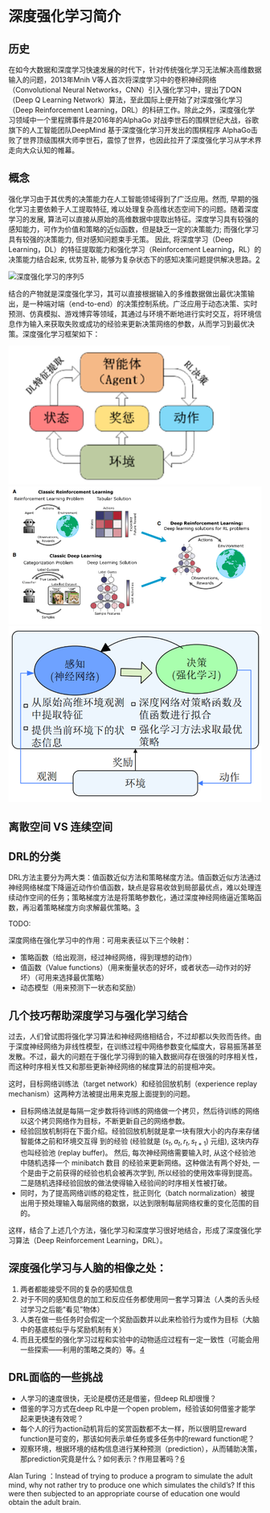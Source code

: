 

<!--
 * @version:
 * @Author:  StevenJokess（蔡舒起） https://github.com/StevenJokess
 * @Date: 2023-04-02 18:38:31
 * @LastEditors:  StevenJokess（蔡舒起） https://github.com/StevenJokess
 * @LastEditTime: 2023-10-02 23:56:28
 * @Description:
 * @Help me: 如有帮助，请赞助，失业3年了。![支付宝收款码](https://github.com/StevenJokess/d2rl/blob/master/img/%E6%94%B6.jpg)
 * @TODO::
 * @Reference:
-->
# 深度强化学习简介

## 历史

在如今大数据和深度学习快速发展的时代下，针对传统强化学习无法解决高维数据输入的问题，2013年Mnih V等人首次将深度学习中的卷积神经网络（Convolutional Neural Networks，CNN）引入强化学习中，提出了DQN（Deep Q Learning Network）算法，至此国际上便开始了对深度强化学习（Deep Reinforcement Learning，DRL）的科研工作。除此之外，深度强化学习领域中一个里程牌事件是2016年的AlphaGo 对战李世石的围棋世纪大战，谷歌旗下的人工智能团队DeepMind 基于深度强化学习开发出的围棋程序 AlphaGo击败了世界顶级围棋大师李世石，震惊了世界，也因此拉开了深度强化学习从学术界走向大众认知的帷幕。



## 概念

强化学习由于其优秀的决策能力在人工智能领域得到了广泛应用。然而, 早期的强化学习主要依赖于人工提取特征, 难以处理复杂高维状态空间下的问题。随着深度学习的发展, 算法可以直接从原始的高维数据中提取出特征。深度学习具有较强的感知能力，可作为价值和策略的近似函数，但是缺乏一定的决策能力; 而强化学习具有较强的决策能力, 但对感知问题束手无策。 因此, 将深度学习（Deep Learning，DL）的特征提取能力和强化学习（Reinforcement Learning，RL）的决策能力结合起来, 优势互补, 能够为复杂状态下的感知决策问题提供解决思路。[2]

![深度强化学习的序列[5]](../../img/DRL_sars.png)

结合的产物就是深度强化学习，其可以直接根据输入的多维数据做出最优决策输出，是一种端对端（end-to-end）的决策控制系统。广泛应用于动态决策、实时预测、仿真模拟、游戏博弈等领域，其通过与环境不断地进行实时交互，将环境信息作为输入来获取失败或成功的经验来更新决策网络的参数，从而学习到最优决策。深度强化学习框架如下：

![深度强化学习框架](../../img/DRL_frame.png)
![DRL = DL + RL](../../img/DRL_DL_RL.png)
![DRL原理图](../../img/DRL_schematic_diagram.png)

## 离散空间 VS 连续空间




## DRL的分类

DRL方法主要分为两大类：值函数近似方法和策略梯度方法。值函数近似方法通过神经网络梯度下降逼近动作价值函数，缺点是容易收敛到局部最优点，难以处理连续动作空间的任务；策略梯度方法是将策略参数化，通过深度神经网络逼近策略函数，再沿着策略梯度方向求解最优策略。[3]

TODO:

深度网络在强化学习中的作用：可用来表征以下三个映射：

- 策略函数（给出观测，经过神经网络，得到理想的动作）
- 值函数（Value functions）（用来衡量状态的好坏，或者状态—动作对的好坏）（可用来选择最优策略）
- 动态模型（用来预测下一状态和奖励）

## 几个技巧帮助深度学习与强化学习结合

过去，人们曾试图将强化学习算法和神经网络相结合，不过却都以失败而告终。由于深度神经网络为非线性模型，在训练过程中网络参数变化幅度大，容易振荡甚至发散。不过，最大的问题在于强化学习得到的输入数据间存在很强的时序相关性，而这种时序相关性又和那些更新神经网络的梯度算法的前提相冲突。

这时，目标网络训练法（target network）和经验回放机制（experience replay mechanism）这两种方法被提出用来克服上面提到的问题。

- 目标网络法就是每隔一定步数将待训练的网络做一个拷贝，然后待训练的网络以这个拷贝网络作为目标，不断更新自己的网络参数。
- 经验回放机制将在下面介绍。经验回放机制就是拿一块有限大小的内存来存储智能体之前和环境交互得 到的经验 (经验就是 $\left(s_t, a_t, r_t, s_{t+1}\right)$ 元组), 这块内存也叫经验池 (replay buffer)。 然后, 每次神经网络需要输入时, 从这个经验池中随机选择一个 minibatch 数目 的经验来更新网络。这种做法有两个好处, 一个是由于之前获得的经验也机会被再次学到, 所以经验的使用效率得到提高。二是随机选择经验回放的做法使得输入经验间的时序相关性被打破。
- 同时，为了提高网络训练的稳定性，批正则化（batch normalization）被提出用于预处理输入每层网络的数据，以达到限制每层网络权重的变化范围的目的。

这样，结合了上述几个方法，强化学习和深度学习很好地结合，形成了深度强化学习算法（Deep Reinforcement Learning，DRL）。

## 深度强化学习与人脑的相像之处：

1. 两者都能接受不同的复杂的感知信息
1. 对于不同的感知信息的加工和反应任务都使用同一套学习算法（人类的舌头经过学习之后能“看见”物体）
1. 人类在做一些任务时会假定一个奖励函数并以此来检验行为或作为目标（大脑中的基底核似乎与奖励机制有关）
1. 而且无模型的强化学习过程和实验中的动物适应过程有一定一致性（可能会用一些探索——利用的策略之类的）等。[4]



## DRL面临的一些挑战

- 人学习的速度很快，无论是模仿还是借鉴，但deep RL却很慢？
- 借鉴的学习方式在deep RL中是一个open problem，经验该如何借鉴才能学起来更快速有效呢？
- 每个人的行为action动机背后的奖赏函数都不太一样，所以很明显reward function是可变的，那该如何表示单任务或多任务中的reward function呢？
- 观察环境，根据环境的结构信息进行某种预测（prediction），从而辅助决策，那prediction究竟是什么？如何表示？作用显著吗？[6]

Alan Turing ：Instead of trying to produce a program to simulate the adult mind, why not rather try to produce one which simulates the child’s? If this were then subjected to an appropriate course of education one would obtain the adult brain.

[1]: https://zhuanlan.zhihu.com/p/556399318
[2]: http://159.226.21.68/bitstream/173211/45043/1/%e6%b7%b1%e5%ba%a6%e5%bc%ba%e5%8c%96%e5%ad%a6%e4%b9%a0%e8%bf%9b%e5%b1%95_%e4%bb%8eAlphaGo%e5%88%b0AlphaGo_Zero_%e5%94%90%e6%8c%af%e9%9f%ac.pdf
[3]: https://www.china-simulation.com/article/2023/1004-731X/1004-731X-2023-35-4-671.shtml
[4]: https://www.zhihu.com/column/c_125238795
[5]: https://zhuanlan.zhihu.com/p/637642589
[6]: https://blog.csdn.net/weixin_40056577/article/details/104109073
[7]: https://cardwing.github.io/files/131270027-%E4%BE%AF%E8%B7%83%E5%8D%97-%E9%99%88%E6%98%A5%E6%9E%97.pdf
